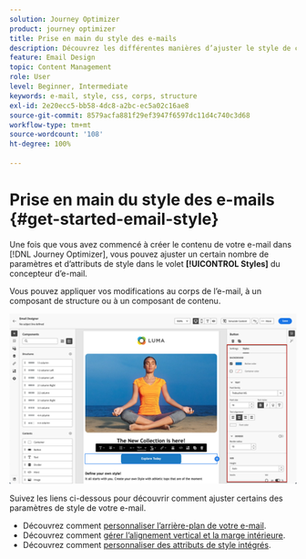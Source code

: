 ```yaml
---
solution: Journey Optimizer
product: journey optimizer
title: Prise en main du style des e-mails
description: Découvrez les différentes manières d’ajuster le style de contenu de votre e-mail.
feature: Email Design
topic: Content Management
role: User
level: Beginner, Intermediate
keywords: e-mail, style, css, corps, structure
exl-id: 2e20ecc5-bb58-4dc8-a2bc-ec5a02c16ae8
source-git-commit: 8579acfa881f29ef3947f6597dc11d4c740c3d68
workflow-type: tm+mt
source-wordcount: '108'
ht-degree: 100%

---
```


# Prise en main du style des e-mails {#get-started-email-style}

Une fois que vous avez commencé à créer le contenu de votre e-mail dans [!DNL Journey Optimizer], vous pouvez ajuster un certain nombre de paramètres et d’attributs de style dans le volet **[!UICONTROL Styles]** du concepteur d’e-mail.

Vous pouvez appliquer vos modifications au corps de l’e-mail, à un composant de structure ou à un composant de contenu.

![](assets/email_designer_content_components_styles.png)

Suivez les liens ci-dessous pour découvrir comment ajuster certains des paramètres de style de votre e-mail.

* Découvrez comment [personnaliser l’arrière-plan de votre e-mail](backgrounds.md).
* Découvrez comment [gérer l’alignement vertical et la marge intérieure](alignment-and-padding.md).
* Découvrez comment [personnaliser des attributs de style intégrés](inline-styling.md).
